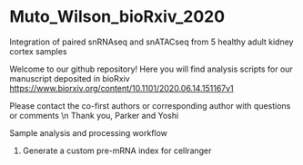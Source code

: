 # Muto_Wilson_bioRxiv_2020
Integration of paired snRNAseq and snATACseq from 5 healthy adult kidney cortex samples

Welcome to our github repository!
Here you will find analysis scripts for our manuscript deposited in bioRxiv 
https://www.biorxiv.org/content/10.1101/2020.06.14.151167v1

Please contact the co-first authors or corresponding author with questions or comments \n
Thank you,
Parker and Yoshi

Sample analysis and processing workflow
1. Generate a custom pre-mRNA index for cellranger

